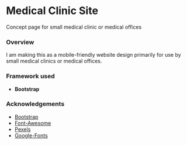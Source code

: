 # Medical Clinic Site
Concept page for small medical clinic or medical offices

### Overview
I am making this as a mobile-friendly website design primarily for use by small medical clinics or medical offices.

### Framework used
* **Bootstrap**

### Acknowledgements
* [Bootstrap](https://getbootstrap.com/)
* [Font-Awesome](https://fontawesome.com/)
* [Pexels](https://www.pexels.com/)
* [Google-Fonts](https://fonts.google.com/)